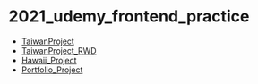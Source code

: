 # 2021_udemy_frontend_practice

- [TaiwanProject](https://jaosn60810.github.io/2021_udemy_frontend_practice/TaiwanProject)
- [TaiwanProject_RWD](https://jaosn60810.github.io/2021_udemy_frontend_practice/TaiwanProject_RWD)
- [Hawaii_Project](https://jaosn60810.github.io/2021_udemy_frontend_practice/Hawaii_Project)
- [Portfolio_Project](https://jaosn60810.github.io/2021_udemy_frontend_practice/PortfolioProject)
